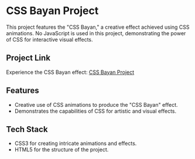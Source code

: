 # CSS Bayan Project

This project features the "CSS Bayan," a creative effect achieved using CSS animations.  No JavaScript is used in this project, demonstrating the power of CSS for interactive visual effects.

## Project Link

Experience the CSS Bayan effect: [CSS Bayan Project](https://sidoryakasergey.github.io/cssBayan/cssBayan/)

## Features

- Creative use of CSS animations to produce the "CSS Bayan" effect.
- Demonstrates the capabilities of CSS for artistic and visual effects.

## Tech Stack

- CSS3 for creating intricate animations and effects.
- HTML5 for the structure of the project.
